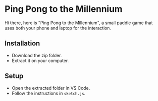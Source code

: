 # Ping Pong to the Millennium

Hi there, here is "Ping Pong to the Millennium", a small paddle game that uses both your phone and laptop for the interaction.

## Installation

- Download the zip folder.
- Extract it on your computer.

## Setup

- Open the extracted folder in VS Code.
- Follow the instructions in `sketch.js`.
